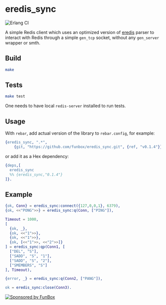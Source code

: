 # eredis_sync

![Erlang CI](https://github.com/funbox/eredis_sync/workflows/Erlang%20CI/badge.svg)

A simple Redis client which uses an optimized version of
[eredis](https://github.com/wooga/eredis) parser to interact with Redis through
a simple `gen_tcp` socket, without any `gen_server` wrapper or smth.

## Build

```bash
make
```

## Tests

```bash
make test
```

One needs to have local `redis-server` installed to run tests.

## Usage

With `rebar`, add actual version of the library to `rebar.config`, for example:

```erlang
{eredis_sync, ".*",
    {git, "https://github.com/funbox/eredis_sync.git", {ref, "v0.1.4"}}},
```

or add it as a Hex dependency:

```erlang
{deps,[
  eredis_sync
  %% {eredis_sync,"0.1.4"}
]}.
```

## Example

```erlang
{ok, Conn} = eredis_sync:connect({127,0,0,1}, 6379),
{ok, <<"PONG">>} = eredis_sync:q(Conn, ["PING"]),

Timeout = 1000,
[
  {ok, _},
  {ok, <<"1">>},
  {ok, <<"1">>},
  {ok, [<<"1">>, <<"2">>]}
] = eredis_sync:qp(Conn1, [
  ["DEL", "S"],
  ["SADD", "S", "1"],
  ["SADD", "S", "2"],
  ["SMEMBERS", "S"]
], Timeout),

{error, _} = eredis_sync:q(Conn2, ["PANG"]),

ok = eredis_sync:close(Conn3).
```

[![Sponsored by FunBox](https://funbox.ru/badges/sponsored_by_funbox_centered.svg)](https://funbox.ru)
